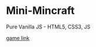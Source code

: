 # Mini-Mincraft

Pure Vanilla JS - HTML5, CSS3, JS

[game link](https://yarden-tamir-minecraft-game.netlify.app/)
